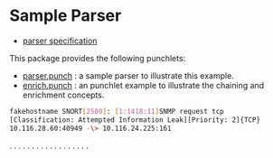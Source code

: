 # Sample Parser

* [parser specification](./MANIFEST.yml)

This package provides the following punchlets: 

* [parser.punch](./parser.punch) : a sample parser to illustrate this example.
* [enrich.punch](./enrich.punch) : an punchlet example to illustrate the chaining and enrichment concepts.


```bash
fakehostname SNORT[2500]: [1:1418:11]SNMP request tcp
[Classification: Attempted Information Leak][Priority: 2]{TCP}
10.116.28.60:40949 -\> 10.116.24.225:161
```

. . . . . . . . . . . . . . . . . .

